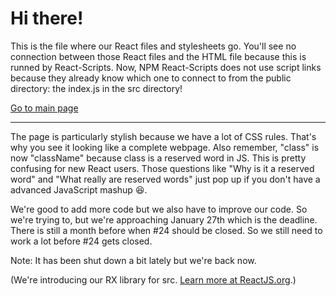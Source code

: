 # Hi there!

This is the file where our React files and stylesheets go. You'll see no connection between those React files and the HTML file because this is runned by React-Scripts. Now, NPM React-Scripts does not use script links because they already know which one to connect to from the public directory: the index.js in the src directory!

[Go to main page](https://zixuan75.github.io/react-project)

---

The page is particularly stylish because we have a lot of CSS rules. That's why you see it looking like a complete webpage. Also remember, "class" is now "className" because class is a reserved word in JS. This is pretty confusing for new React users. Those questions like "Why is it a reserved word" and "What really are reserved words" just pop up if you don't have a advanced JavaScript mashup :laughing:.

We're good to add more code but we also have to improve our code. So we're trying to, but we're approaching January 27th which is the deadline. There is still a month before when #24 should be closed. So we still need to work a lot before #24 gets closed.

Note: It has been shut down a bit lately but we're back now.

(We're introducing our RX library for src. [Learn more at ReactJS.org](https://reactjs.org).)
